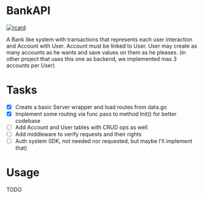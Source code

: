 # BankAPI

[![rcard](https://goreportcard.com/badge/github.com/vovamod/BankAPI)](https://goreportcard.com/report/github.com/vovamod/BankAPI)

A Bank like system with transactions that represents each user interaction and Account with User. Account must be linked to User.
User may create as many accounts as he wants and save values on them as he pleases. (in other project that uses this one as backend, we implemented max 3 accounts per User)

# Tasks
- [x] Create a basic Server wrapper and load routes from data.go
- [x] Implement some routing via func pass to method Init() for better codebase
- [ ] Add Account and User tables with CRUD ops as well
- [ ] Add middleware to verify requests and their rights
- [ ] Auth system (IDK, not needed nor requested, but maybe I'll implement that)

# Usage
TODO